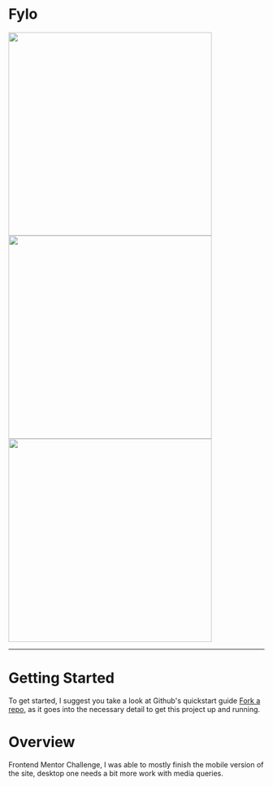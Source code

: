 # Fylo

<img src="./images/fylo_mobile.png" width="400">
<img src="./images/fylo_mobile_2.png" width="400">
<img src="./images/fylo_mobile_3.png" width="400">
<hr>

# Getting Started

To get started, I suggest you take a look at Github's quickstart guide [Fork a repo](https://docs.github.com/en/get-started/quickstart/fork-a-repo), as it goes into the necessary detail to get this project up and running.

# Overview

Frontend Mentor Challenge, I was able to mostly finish the mobile version of the site, desktop one needs a bit more work with media queries.
